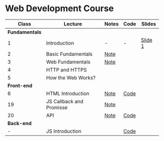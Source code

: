 # Web Development Course 

| Class | Lecture | Notes | Code | Slides|
| ------ | ------ |------ |------ |------ |
| **Fundamentals** |
| 1 | Introduction | - | - | [Slide 1](https://docs.google.com/presentation/d/1Vy1hpRQr1PBVi_kC04q8D6RcWNVY4iITHtoCcNI_-C8/edit?usp=sharing) |
| 2 | Basic Fundamentals | [Note](https://github.com/jesielviana/web-development-course/blob/master/basic-fundamentals.md) | | | 
| 3 | Web Fundamentals |[Note](https://github.com/jesielviana/web-development-course/blob/master/web-fundamentals.md) |   |  | 
| 4 | HTTP and HTTPS |  |  |  |
| 5 | How the Web Works?  |  |  |  |
| **Front-end** |
| 6 | HTML Introduction | [Note](https://github.com/jesielviana/web-development-course/blob/master/front-end/html-introduction.md) | [Code](https://github.com/jesielviana/web-development-course/blob/master/front-end/html-introduction.html) |  |
|19| JS Callback and Promisse | [Note](https://github.com/jesielviana/web-development-course/tree/master/front-end/js/callback-promisse.md) |  | |
|20 | API| [Note](https://github.com/jesielviana/web-development-course/tree/master/front-end/api/api.md)  | [Code](https://github.com/jesielviana/web-development-course/tree/master/front-end/api)  | |
| **Back-end**  |
| - | JS Introduction |  | [Code](https://github.com/jesielviana/web-development-course/blob/master/back-end/js-declarations-types.js) |  |